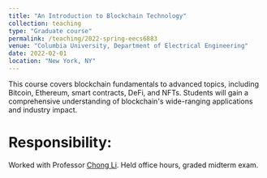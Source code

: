```yaml
---
title: "An Introduction to Blockchain Technology"
collection: teaching
type: "Graduate course"
permalink: /teaching/2022-spring-eecs6883
venue: "Columbia University, Department of Electrical Engineering"
date: 2022-02-01
location: "New York, NY"
---
```



This course covers blockchain fundamentals to advanced topics, including Bitcoin, Ethereum, smart contracts, DeFi, and NFTs. Students will gain a comprehensive understanding of blockchain's wide-ranging applications and industry impact.


Responsibility:
======
Worked with Professor [Chong Li](https://www.ee.columbia.edu/content/chong-li). Held office hours, graded midterm exam. 
